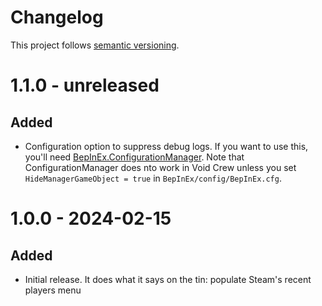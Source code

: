 # Changelog

This project follows [semantic versioning](https://semver.org/).

# 1.1.0 - unreleased

## Added

- Configuration option to suppress debug logs. If you want to use this, you'll need [BepInEx.ConfigurationManager](https://github.com/BepInEx/BepInEx.ConfigurationManager). Note that ConfigurationManager does nto work in Void Crew unless you set `HideManagerGameObject = true` in `BepInEx/config/BepInEx.cfg`.

# 1.0.0 - 2024-02-15

## Added

- Initial release. It does what it says on the tin: populate Steam's recent players menu
